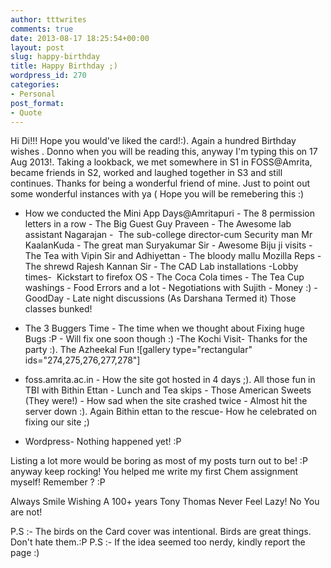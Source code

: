 ```yaml
---
author: tttwrites
comments: true
date: 2013-08-17 18:25:54+00:00
layout: post
slug: happy-birthday
title: Happy Birthday ;)
wordpress_id: 270
categories:
- Personal
post_format:
- Quote
---
```


Hi Di!!!
Hope you would've liked the card!:). Again a hundred Birthday wishes . Donno when you will be reading this, anyway I'm typing this on 17 Aug 2013!.
Taking a lookback, we met somewhere in S1 in FOSS@Amrita, became friends in S2, worked and laughed together in S3 and still continues. Thanks for being a wonderful friend of mine. Just to point out some wonderful instances with ya ( Hope you will be remebering this :)



	
  * How we conducted the Mini App Days@Amritapuri - The 8 permission letters in a row - The Big Guest Guy Praveen - The Awesome lab assistant Nagarajan -  The sub-college director-cum Security man Mr KaalanKuda - The great man Suryakumar Sir - Awesome Biju ji visits - The Tea with Vipin Sir and Adhiyettan - The bloody mallu Mozilla Reps - The shrewd Rajesh Kannan Sir - The CAD Lab installations -Lobby times-  Kickstart to firefox OS - The Coca Cola times - The Tea Cup washings - Food Errors and a lot - Negotiations with Sujith - Money :) - GoodDay - Late night discussions (As Darshana Termed it) Those classes bunked!

	
  * The 3 Buggers Time - The time when we thought about Fixing huge Bugs :P - Will fix one soon though :) -The Kochi Visit- Thanks for the party :). The Azheekal Fun ![gallery type="rectangular" ids="274,275,276,277,278"]

	
  * foss.amrita.ac.in - How the site got hosted in 4 days ;). All those fun in TBI with Bithin Ettan - Lunch and Tea skips - Those American Sweets (They were!) - How sad when the site crashed twice - Almost hit the server down :). Again Bithin ettan to the rescue- How he celebrated on fixing our site ;)

	
  * Wordpress- Nothing happened yet! :P


Listing a lot more would be boring as most of my posts turn out to be! :P anyway keep rocking! You helped me write my first Chem assignment myself! Remember ? :P

Always Smile
Wishing A 100+ years
Tony Thomas
Never Feel Lazy! No You are not!

P.S :- The birds on the Card cover was intentional. Birds are great things. Don't hate them.:P
P.S :- If the idea seemed too nerdy, kindly report the page :)
